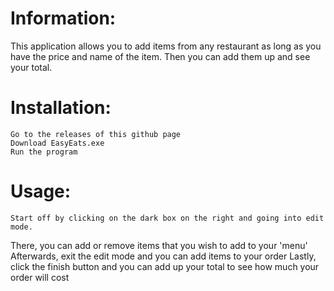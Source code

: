 # Information:
  This application allows you to add items from any restaurant as long as you
  have the price and name of the item. Then you can add them up and
  see your total.


# Installation:
	Go to the releases of this github page
	Download EasyEats.exe
	Run the program


# Usage:
	Start off by clicking on the dark box on the right and going into edit mode.
  There, you can add or remove items that you wish to add to your 'menu'
  Afterwards, exit the edit mode and you can add items to your order
  Lastly, click the finish button and you can add up your total to see
  how much your order will cost
